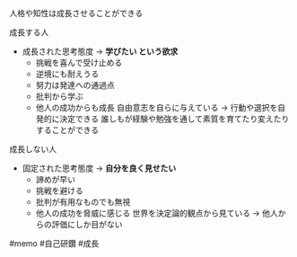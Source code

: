 
人格や知性は成長させることができる
	
成長する人
- 成長された思考態度  → **学びたい という欲求**
	- 挑戦を喜んで受け止める
	- 逆境にも耐えうる
	- 努力は発達への通過点
	- 批判から学ぶ
	- 他人の成功からも成長
	自由意志を自らに与えている → 行動や選択を自発的に決定できる
	誰しもが経験や勉強を通して素質を育てたり変えたりすることができる


成長しない人
- 固定された思考態度 → **自分を良く見せたい**
	- 諦めが早い
	- 挑戦を避ける
	- 批判が有用なものでも無視
	- 他人の成功を脅威に感じる
	世界を決定論的観点から見ている → 他人からの評価にしか目がない


#memo
#自己研鑽
#成長